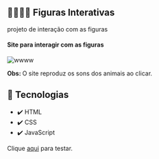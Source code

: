 ## 🐶🐱🐵🦁 Figuras Interativas
<p>projeto de interação com as figuras</p>
<h4>Site para interagir com as figuras</h4>

![wwww](https://user-images.githubusercontent.com/74004642/124397730-06d3cf80-dce8-11eb-950e-2d66edc2dfa5.gif)

<p><strong>Obs: </strong>O site reproduz os sons dos animais ao clicar.</p>

## 🚀 Tecnologias
- ✔️ HTML
- ✔️ CSS
- ✔️ JavaScript
<p>Clique <a href="https://lucascurty.github.io/FigurasInterativas/">aqui</a> para testar.</p>


